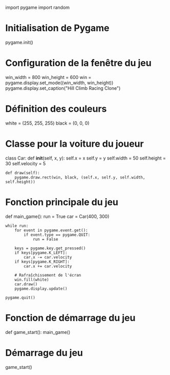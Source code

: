 import pygame
import random

# Initialisation de Pygame
pygame.init()

# Configuration de la fenêtre du jeu
win_width = 800
win_height = 600
win = pygame.display.set_mode((win_width, win_height))
pygame.display.set_caption("Hill Climb Racing Clone")

# Définition des couleurs
white = (255, 255, 255)
black = (0, 0, 0)


# Classe pour la voiture du joueur
class Car:
    def __init__(self, x, y):
        self.x = x
        self.y = y
        self.width = 50
        self.height = 30
        self.velocity = 5

    def draw(self):
        pygame.draw.rect(win, black, (self.x, self.y, self.width, self.height))

# Fonction principale du jeu
def main_game():
    run = True
    car = Car(400, 300)

    while run:
        for event in pygame.event.get():
            if event.type == pygame.QUIT:
                run = False

        keys = pygame.key.get_pressed()
        if keys[pygame.K_LEFT]:
            car.x -= car.velocity
        if keys[pygame.K_RIGHT]:
            car.x += car.velocity

        # Rafraîchissement de l'écran
        win.fill(white)
        car.draw()
        pygame.display.update()

    pygame.quit()

# Fonction de démarrage du jeu
def game_start():
    main_game()

# Démarrage du jeu
game_start()
